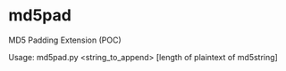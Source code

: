 md5pad
======

MD5 Padding Extension (POC)

Usage:  md5pad.py  <md5string> <string_to_append> [length of plaintext of md5string]